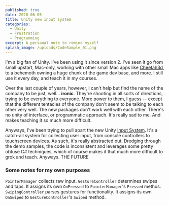```yaml
---
published: true
date: 2020-06-05
title: Unity new input system
categories:
  - Unity
  - Frustration
  - Programming
excerpt: A personal note to remind myself
splash_image: /uploads/CodeSample_01.png
---
```

I'm a big fan of Unity. I've been using it since version 2. I've seen it go from small upstart, Mac-only, working with other small Mac apps like [Cheetah3d](http://cheetah3d.de/), to a behemoth owning a huge chunk of the game dev base, and more. I still use it every day, and teach it in my courses.

Over the last couple of years, however, I can't help but find the name of the company to be just, well… <strong>ironic</strong>. They're shooting in all sorts of directions, trying to be everything to everyone. More power to them, I guess -- except that the different tentacles of the company don't seem to be talking to each other very well. The new packages don't work well with each other. There's no unity of interface, or programmatic approach. It's really sad to me. And makes teaching it so much more difficult.

Anyways, I've been trying to pull apart the new Unity <a href="https://blogs.unity3d.com/2019/10/14/introducing-the-new-input-system/">Input System</a>. It's a catch-all system for collecting user input, from console controllers to touchscreen devices. As such, it's really abstracted out. Dredging through the demo samples, the code is inconsistent and leverages some pretty obtuse C# techniques, which of course makes it that much more difficult to grok and teach. Anyways. THE FUTURE

<h3 style="text-align: start"><strong>Some notes for my own purposes</strong></h3>
<code>PointerManager</code> collects raw input.
<code>GestureController</code> determines swipes and taps. It assigns its own <code>OnPressed</code> to <code>PointerManager</code>'s <code>Pressed</code> methos.
<code>SwipingController</code> parses gestures for functionality. It assigns its own <code>OnSwiped</code> to <code>GestureController</code>'s <code>Swiped</code> method.

